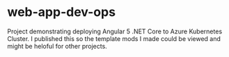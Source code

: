 # web-app-dev-ops
Project demonstrating deploying Angular 5 .NET Core to Azure Kubernetes Cluster. I published this so the template mods I made could be viewed and might be heloful for other projects.
